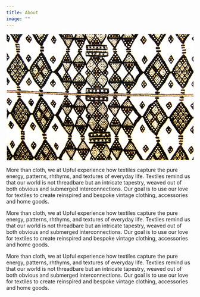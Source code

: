 ```yaml
---
title: About
image: ""
---
```

![](blanketsmall.jpg)

More than cloth, we at Upful experience how textiles capture the pure energy, patterns, rhthyms, and textures of everyday life. Textiles remind us that our world is not threadbare but an intricate tapestry, weaved out of both obvious and submerged interconnections. Our goal is to use our love for textiles to create reinspired and bespoke vintage clothing, accessories and home goods.

More than cloth, we at Upful experience how textiles capture the pure energy, patterns, rhthyms, and textures of everyday life. Textiles remind us that our world is not threadbare but an intricate tapestry, weaved out of both obvious and submerged interconnections. Our goal is to use our love for textiles to create reinspired and bespoke vintage clothing, accessories and home goods.

More than cloth, we at Upful experience how textiles capture the pure energy, patterns, rhthyms, and textures of everyday life. Textiles remind us that our world is not threadbare but an intricate tapestry, weaved out of both obvious and submerged interconnections. Our goal is to use our love for textiles to create reinspired and bespoke vintage clothing, accessories and home goods.

